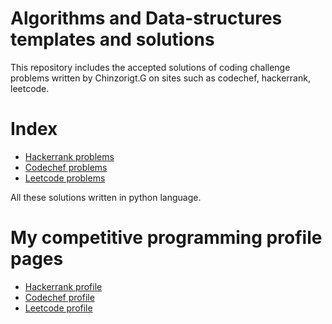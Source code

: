 # Algorithms and Data-structures templates and solutions

This repository includes the accepted solutions of coding challenge problems written by Chinzorigt.G on sites such as codechef, hackerrank, leetcode. 

Index
======

* [Hackerrank problems](https://github.com/dschinzo/Algorithms-and-Data-structures/tree/master/src/HackerRank)
* [Codechef problems](https://github.com/dschinzo/Algorithms-and-Data-structures/tree/master/src/Codechef)
* [Leetcode problems](https://github.com/dschinzo/Algorithms-and-Data-structures/tree/master/src/Leetcode)

All these solutions written in python language.

My competitive programming profile pages
======

* [Hackerrank profile](https://www.hackerrank.com/dschinzo)
* [Codechef profile](https://www.codechef.com/users/chinzorigt)
* [Leetcode profile](https://leetcode.com/dschinzo)
